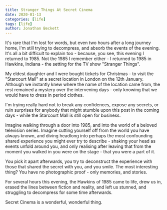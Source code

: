 ```yaml
---
title: Stranger Things At Secret Cinema
date: 2020-01-13
categories: [life]
tags: [life]
author: Jonathan Beckett
---
```


It's rare that I'm lost for words, but even two hours after a long journey home, I'm still trying to decompress, and absorb the events of the evening. It's all a bit difficult to explain too - because, you see, this evening I returned to 1985. Not the 1985 I remember either - I returned to 1985 in Hawkins, Indiana - the setting for the TV show "Stranger Things".

My eldest daughter and I were bought tickets for Christmas - to visit the "Starcourt Mall" at a secret location in London on the 12th January. Although we instantly knew where the name of the location came from, the rest remained a mystery over the intervening days - only knowing that we would have to dress in period clothes.

I'm trying really hard not to break any confidences, expose any secrets, or ruin surprises for anybody that might stumble upon this post in the coming days - while the Starcourt Mall is still open for business.

Imagine walking through a door into 1985, and into the world of a beloved television series. Imagine cutting yourself off from the world you have always known, and diving headlong into perhaps the most confounding shared experience you might ever try to describe - shaking your head as events unfold around you, and only realising after leaving that from the moment you walked in you were on the stage - that you were a part of it.

You pick it apart afterwards, you try to deconstruct the experience with those that shared the secret with you, and you smile. The most interesting thing? You have no photographic proof - only memories, and stories.

For several hours this evening, the Hawkins of 1985 came to life, drew us in, erased the lines between fiction and reality, and left us stunned, and struggling to decompress for some time afterwards.

Secret Cinema is a wonderful, wonderful thing.